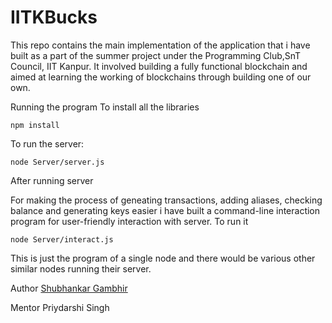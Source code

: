 # IITKBucks

This repo contains the main implementation of the application that i have built as a part of the summer project under the Programming Club,SnT Council, IIT Kanpur. It involved building a fully functional blockchain and aimed at learning the working of blockchains through building one of our own.

Running the program
To install all the libraries 
```
npm install
```
To run the server:
```
node Server/server.js
```
After running server

For making the process of geneating transactions, adding aliases, checking balance and generating keys easier i have built a command-line interaction program for user-friendly interaction with server.
To run it
```
node Server/interact.js
```

This is just the program of a single node and there would be various other similar nodes running their server.


Author
[Shubhankar Gambhir](https://github.com/Shubhankar-Gambhir)

Mentor
Priydarshi Singh
